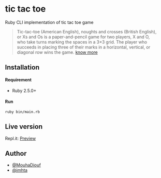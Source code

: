 # tic tac toe
Ruby CLI implementation of tic tac toe game

>Tic-tac-toe (American English), noughts and crosses (British English), or Xs and Os is a paper-and-pencil game for two players, X and O, who take turns marking the spaces in a 3×3 grid. The player who succeeds in placing three of their marks in a horizontal, vertical, or diagonal row wins the game. [know more](https://en.wikipedia.org/wiki/Tic-tac-toe)

## Installation
#### Requirement
* Ruby 2.5.0+
#### Run
```
ruby bin/main.rb
```

## Live version
Repl.it: [Preview](https://repl.it/@ponmuthuselvam/tic-tac-toe)

## Author
* [@MouhaDiouf](https://github.com/MouhaDiouf)
* [@imhta](https://github.com/imhta)
